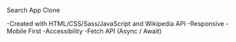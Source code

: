 Search App Clone

-Created with HTML/CSS/Sass/JavaScript and Wikipedia API
-Responsive
-Mobile First
-Accessibility
-Fetch API (Async / Await)
